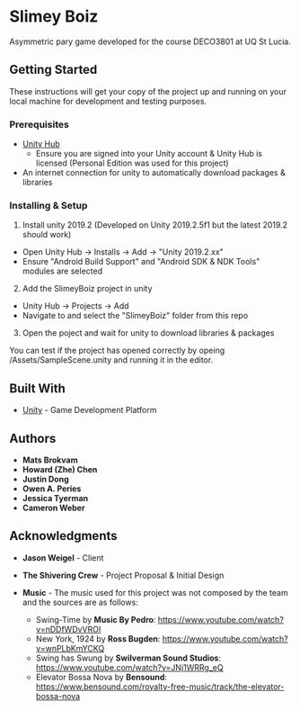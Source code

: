 # Slimey Boiz

Asymmetric pary game developed for the course DECO3801 at UQ St Lucia.

## Getting Started

These instructions will get your copy of the project up and running on your local machine for development and testing purposes.

### Prerequisites

* [Unity Hub](https://unity3d.com/get-unity/download)
  - Ensure you are signed into your Unity account & Unity Hub is licensed (Personal Edition was used for this project)
* An internet connection for unity to automatically download packages & libraries

### Installing & Setup

1. Install unity 2019.2 (Developed on Unity 2019.2.5f1 but the latest 2019.2 should work)
  * Open Unity Hub -> Installs -> Add -> "Unity 2019.2.xx"
  * Ensure "Android Build Support" and "Android SDK & NDK Tools" modules are selected
2. Add the SlimeyBoiz project in unity
  * Unity Hub -> Projects -> Add
  * Navigate to and select the "SlimeyBoiz" folder from this repo
3. Open the poject and wait for unity to download libraries & packages

You can test if the project has opened correctly by opeing /Assets/SampleScene.unity and running it in the editor.

## Built With

* [Unity](https://unity.com/) - Game Development Platform

## Authors

* **Mats Brokvam**
* **Howard (Zhe) Chen**
* **Justin Dong**
* **Owen A. Peries**
* **Jessica Tyerman**
* **Cameron Weber**

## Acknowledgments

* **Jason Weigel** - Client
* **The Shivering Crew** - Project Proposal & Initial Design

* **Music** - The music used for this project was not composed by the team and the sources are as follows:
  * Swing-Time by **Music By Pedro**: https://www.youtube.com/watch?v=nDDfWDvVROI
  * New York, 1924 by **Ross Bugden**: https://www.youtube.com/watch?v=wnPLbKmYCKQ
  * Swing has Swung by **Swilverman Sound Studios**: https://www.youtube.com/watch?v=JNj1WRRg_eQ
  * Elevator Bossa Nova by **Bensound**: https://www.bensound.com/royalty-free-music/track/the-elevator-bossa-nova 
